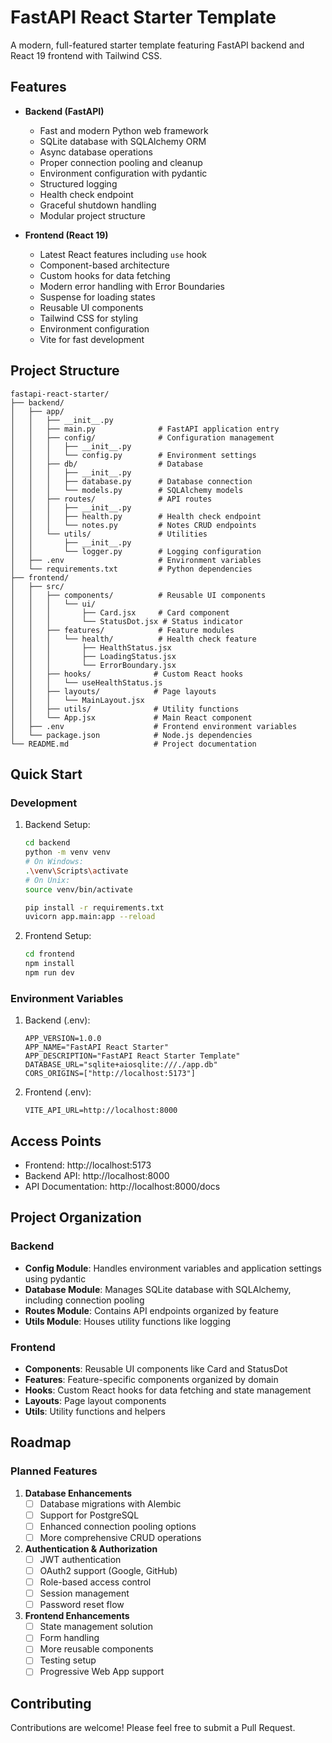 # FastAPI React Starter Template

A modern, full-featured starter template featuring FastAPI backend and React 19 frontend with Tailwind CSS.

## Features

- **Backend (FastAPI)**
  - Fast and modern Python web framework
  - SQLite database with SQLAlchemy ORM
  - Async database operations
  - Proper connection pooling and cleanup
  - Environment configuration with pydantic
  - Structured logging
  - Health check endpoint
  - Graceful shutdown handling
  - Modular project structure

- **Frontend (React 19)**
  - Latest React features including `use` hook
  - Component-based architecture
  - Custom hooks for data fetching
  - Modern error handling with Error Boundaries
  - Suspense for loading states
  - Reusable UI components
  - Tailwind CSS for styling
  - Environment configuration
  - Vite for fast development

## Project Structure

```
fastapi-react-starter/
├── backend/
│   ├── app/
│   │   ├── __init__.py
│   │   ├── main.py              # FastAPI application entry
│   │   ├── config/              # Configuration management
│   │   │   ├── __init__.py
│   │   │   └── config.py        # Environment settings
│   │   ├── db/                  # Database
│   │   │   ├── __init__.py
│   │   │   ├── database.py      # Database connection
│   │   │   └── models.py        # SQLAlchemy models
│   │   ├── routes/              # API routes
│   │   │   ├── __init__.py
│   │   │   ├── health.py        # Health check endpoint
│   │   │   └── notes.py         # Notes CRUD endpoints
│   │   └── utils/               # Utilities
│   │       ├── __init__.py
│   │       └── logger.py        # Logging configuration
│   ├── .env                     # Environment variables
│   └── requirements.txt         # Python dependencies
├── frontend/
│   ├── src/
│   │   ├── components/          # Reusable UI components
│   │   │   └── ui/
│   │   │       ├── Card.jsx     # Card component
│   │   │       └── StatusDot.jsx # Status indicator
│   │   ├── features/            # Feature modules
│   │   │   └── health/          # Health check feature
│   │   │       ├── HealthStatus.jsx
│   │   │       ├── LoadingStatus.jsx
│   │   │       └── ErrorBoundary.jsx
│   │   ├── hooks/              # Custom React hooks
│   │   │   └── useHealthStatus.js
│   │   ├── layouts/            # Page layouts
│   │   │   └── MainLayout.jsx
│   │   ├── utils/              # Utility functions
│   │   └── App.jsx             # Main React component
│   ├── .env                    # Frontend environment variables
│   └── package.json            # Node.js dependencies
└── README.md                   # Project documentation
```

## Quick Start

### Development

1. Backend Setup:
   ```bash
   cd backend
   python -m venv venv
   # On Windows:
   .\venv\Scripts\activate
   # On Unix:
   source venv/bin/activate
   
   pip install -r requirements.txt
   uvicorn app.main:app --reload
   ```

2. Frontend Setup:
   ```bash
   cd frontend
   npm install
   npm run dev
   ```

### Environment Variables

1. Backend (.env):
   ```env
   APP_VERSION=1.0.0
   APP_NAME="FastAPI React Starter"
   APP_DESCRIPTION="FastAPI React Starter Template"
   DATABASE_URL="sqlite+aiosqlite:///./app.db"
   CORS_ORIGINS=["http://localhost:5173"]
   ```

2. Frontend (.env):
   ```env
   VITE_API_URL=http://localhost:8000
   ```

## Access Points

- Frontend: http://localhost:5173
- Backend API: http://localhost:8000
- API Documentation: http://localhost:8000/docs

## Project Organization

### Backend

- **Config Module**: Handles environment variables and application settings using pydantic
- **Database Module**: Manages SQLite database with SQLAlchemy, including connection pooling
- **Routes Module**: Contains API endpoints organized by feature
- **Utils Module**: Houses utility functions like logging

### Frontend

- **Components**: Reusable UI components like Card and StatusDot
- **Features**: Feature-specific components organized by domain
- **Hooks**: Custom React hooks for data fetching and state management
- **Layouts**: Page layout components
- **Utils**: Utility functions and helpers

## Roadmap

### Planned Features

1. **Database Enhancements**
   - [ ] Database migrations with Alembic
   - [ ] Support for PostgreSQL
   - [ ] Enhanced connection pooling options
   - [ ] More comprehensive CRUD operations

2. **Authentication & Authorization**
   - [ ] JWT authentication
   - [ ] OAuth2 support (Google, GitHub)
   - [ ] Role-based access control
   - [ ] Session management
   - [ ] Password reset flow

3. **Frontend Enhancements**
   - [ ] State management solution
   - [ ] Form handling
   - [ ] More reusable components
   - [ ] Testing setup
   - [ ] Progressive Web App support

## Contributing

Contributions are welcome! Please feel free to submit a Pull Request.
